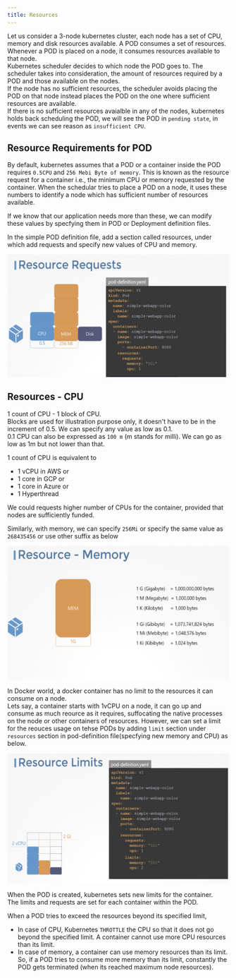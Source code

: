 ```yaml
---
title: Resources
---
```


Let us consider a 3-node kubernetes cluster, each node has a set of CPU, memory and disk resources available. A POD consumes a set of resources. Whenever a POD is placed on a node, it consumes resources available to that node.   
Kubernetes scheduler decides to which node the POD goes to. The scheduler takes into consideration, the amount of resources required by a POD and those available on the nodes.   
If the node has no sufficient resources, the scheduler avoids placing the POD on that node instead places the POD on the one where sufficient resources are available.  
If there is no sufficient resources avaialble in any of the nodes, kubernetes holds back scheduling the POD, we will see the POD in `pending state`, in events we can see reason as `insufficient CPU`.  

## Resource Requirements for POD

By default, kubernetes assumes that a POD or a container inside the POD requires `0.5CPU` and `256 Mebi Byte of memory`. This is known as the resource request for a container i.e., the minimum CPU or memory requested by the container. When the schedular tries to place a POD on a node, it uses these numbers to identify a node which has sufficient number of resources available.  

If we know that our application needs more than these, we can modify these values by specfying them in POD or Deployment definition files.  

In the simple POD definition file, add a section called resources, under which add requests and specify new values of CPU and memory.

![resources](Screens/resources.png)

## Resources - CPU

1 count of CPU - 1 block of CPU.    
Blocks are used for illustration purpose only, it doesn't have to be in the increment of 0.5. We can specify any value as low as 0.1.  
0.1 CPU can also be expressed as `100 m` (m stands for milli). We can go as low as 1m but not lower than that.

1 count of CPU is equivalent to   

* 1 vCPU in AWS or
* 1 core in GCP or
* 1 core in Azure or
* 1 Hyperthread  

We could requests higher number of CPUs for the container, provided that nodes are sufficiently funded.   

Similarly, with memory, we can specify `256Mi` or specify the same value as `268435456` or use other suffix as below

![memory](Screens/memory.png)  

In Docker world, a docker container has no limit to the resources it can consume on a node.  
Lets say, a container starts with 1vCPU on a node, it can go up and consume as much reource as it requires, suffocating the native processes on the node or other containers of resources. However, we can set a limit for the reouces usage on tehse PODs by adding `limit` section under `resources` section in pod-definition file(specfying new memory and CPU) as below.

![limit](Screens/limit.png)

When the POD is created, kubernetes sets new limits for the container.   
The limits and requests are set for each container within the POD.  

When a POD tries to exceed the resources beyond its specified limit,   
* In case of CPU, Kubernetes `THROTTLE` the CPU so that it does not go beyond the specified limit. A container cannot use more CPU resources than its limit.  
* In case of memory, a container can use memory resources than its limit. So, if a POD tries to consume more memory than its limit, constantly the POD gets terminated (when its reached maximum node resources).   






